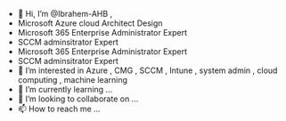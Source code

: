 - 👋 Hi, I’m @Ibrahem-AHB ,
-  Microsoft Azure cloud Architect Design
-  Microsoft 365 Enterprise Administrator Expert
-  SCCM adminsitrator Expert
-  Microsoft 365 Enterprise Administrator Expert 
-  SCCM adminsitrator Expert
- 👀 I’m interested in Azure , CMG , SCCM , Intune , system admin , cloud computing , machine learning 
- 🌱 I’m currently learning ... 
- 💞️ I’m looking to collaborate on ...
- 📫 How to reach me ...

<!---
Ibrahem-AHB/Ibrahem-AHB is a ✨ special ✨ repository because its `README.md` (this file) appears on your GitHub profile.
You can click the Preview link to take a look at your changes.
--->
